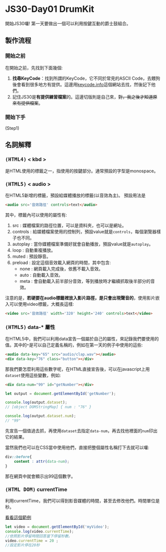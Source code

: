 # JS30-Day01 DrumKit

開始JS30囉! 第一天要做出一個可以利用按鍵互動的爵士鼓組合。

## 製作流程
### 開始之前
在開始之前，先找到下面幾個:
1. **找尋KeyCode**：找到所謂的KeyCode，它不同於常見的ASCII Code，去餵狗後會看到很多地方有提供。這邊用[keycode.info](http://keycode.info/)這個網站去找，然後記下他們。
2. 記住JS30是**有提供練習檔案**的。這邊切版則是自己來，~~對，我之後才知道原來有提供檔案~~。

### 開始下手
(Step1) 

## 名詞解釋

### <kbd>(HTML4)</kbd> < kbd >
是HTML使用的標籤之一，指使用的按鍵部分。通常預設的字型是monospace。
### <kbd>(HTML5)</kbd> < audio >
在HTML5新增的標籤，預設給媒體播放的標籤(以音效為主)。
預設用法是
```html
<audio src='音效路徑' controls>text</audio>
```
其中，標籤內可以使用的屬性有:
1. src : 媒體檔案的路徑位置，可以是資料夾，也可以是網址。
2. controls : 給媒體檔案使用的控制列，預設value就是`controls`，每個瀏覽器樣子也不同。
3. autoplay : 當你媒體檔案準備好就會自動播放，預設value就是`autoplay`。
4. loop : 自動重複播放。
5. muted : 預設靜音。
6. preload : 設定這個音效載入網頁的時間，其中包含:
    * none : 網頁載入完成後，依舊不載入音效。
    * auto : 自動載入音效。
    * meta : 會自動載入前半部分音效，等到播放時才繼續抓取後半部分的音效。

注意的是，**若硬要在audio標籤裡放入影片路徑，是只會出現聲音的**，使用影片嵌入可以使用video標籤，大概長這樣:
```html
<video src='音效路徑' width='320' height='240' controls>text</video>
```

### <kbd>(HTML5)</kbd> data-* 屬性
在HTML5中，我們可以利用data宣告一個屬於自己的屬性，來記錄我們要使用的值。其中的`*`是可以自己定義名稱的，例如在第一天的例子中使用的這些:
```html
<audio data-key="65" src="audio/clap.wav"></audio>
<div data-key="76" class="button"></div>
```
那我們要怎麼利用這些數字呢，在HTML直接宣告後，可以在javascript上用`dataset`使用這些變數，例如:
```html
<div data-num="99" id="getNumber"></div>
```
```javascript
let output = document.getElementById('getNumber');

console.log(output.dataset);
// [object DOMStringMap] { num : "76" }

console.log(output.dataset.num); 
// "99"
```
先宣告一個值過去抓，再使用`dataset`去指定`data-num`，再去找他裡面的`num`印出它的結果。

當然我們也可以在CSS當中使用他們，直接把整個屬性名稱打下去就可以囉:
```css
div::before{
    content : attr(data-num);
}
```
那在網頁中就會顯示出99這個數字。

### <kbd>(HTML DOM)</kbd> currentTime
利用currentTime，我們可以得到影音媒體的時間，甚至去修改他們。時間單位是秒。

[看看這個範例](https://jsbin.com/kuwigibalo/edit?html,js,output)
```javascript
let video = document.getElementById('myVideo');
console.log(video.currentTime);
//依照影片停留時間回答當下停留秒數。
video.currentTime = 20 ;
//設定影片停在20秒
```
